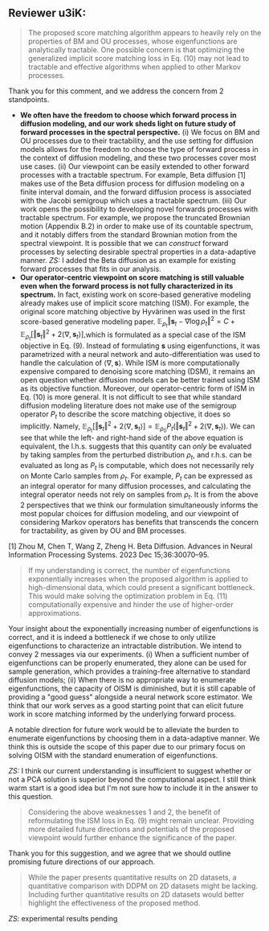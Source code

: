## Reviewer u3iK: 

>The proposed score matching algorithm appears to heavily rely on the properties of BM and OU processes, whose eigenfunctions are analytically tractable. One possible concern is that optimizing the generalized implicit score matching loss in Eq. (10) may not lead to tractable and effective algorithms when applied to other Markov processes.

Thank you for this comment, and we address the concern from 2 standpoints. 
 - **We often have the freedom to choose which forward process in diffusion modeling, and our work sheds light on future study of forward processes in the spectral perspective.** (i) We focus on BM and OU processes due to their tractability, and the use setting for diffusion models allows for the freedom to choose the type of forward process in the context of diffusion modeling, and these two processes cover most use cases. (ii) Our viewpoint can be easily extended to other forward processes with a tractable spectrum. For example, Beta diffusion [1] makes use of the Beta diffusion process for diffusion modeling on a finite interval domain, and the forward diffusion process is associated with the Jacobi semigroup which uses a tractable spectrum. (iii) Our work opens the possibility to developing novel forwards processes with tractable spectrum. For example, we propose the truncated Brownian motion (Appendix B.2) in order to make use of its countable spectrum, and it notably differs from the standard Brownian motion from the spectral viewpoint. It is possible that we can _construct_ forward processes by selecting desirable spectral properties in a data-adaptive manner.
 _ZS:_ I added the Beta diffusion as an example for existing forward processes that fits in our analysis. 
 - **Our operator-centric viewpoint on score matching is still valuable even when the forward process is not fully characterized in its spectrum.** In fact, existing work on score-based generative modeling already makes use of implicit score matching (ISM). For example, the original score matching objective by Hyvärinen was used in the first score-based generative modeling paper. $\mathbb{E}_{\rho_t} \left\Vert \mathbf{s}_t - \nabla \log \rho_t\right\Vert^2 = C + \mathbb{E}_{\rho_t} \left[\left\Vert \mathbf{s}_t\right\Vert^2 + 2\langle \nabla, \mathbf{s}_t\rangle\right],$which is formulated as a special case of the ISM objective in Eq. (9). Instead of formulating $\mathbf{s}$ using eigenfunctions, it was parametrized with a neural network and auto-differentiation was used to handle the calculation of $\langle \nabla, \mathbf{s}\rangle$. While ISM is more computationally expensive compared to denoising score matching (DSM), it remains an open question whether diffusion models can be better trained using ISM as its objective function. Moreover, our operator-centric form of ISM in Eq. (10) is more general. It is not difficult to see that while standard diffusion modeling literature does not make use of the semigroup operator $P_t$ to describe the score matching objective, it does so implicitly. Namely, $\mathbb{E}_{\rho_t} \left[\left\Vert \mathbf{s}_t\right\Vert^2 + 2\langle \nabla, \mathbf{s}_t\rangle\right] = \mathbb{E}_{\rho_0}P_t\left(\left\Vert \mathbf{s}_t\right\Vert^2 + 2\langle \nabla, \mathbf{s}_t\rangle\right).$ We can see that while the left- and right-hand side of the above equation is equivalent, the l.h.s. suggests that this quantity can _only_ be evaluated by taking samples from the perturbed distribution $\rho_t$, and r.h.s. can be evaluated as long as $P_t$ is computable, which does not necessarily rely on Monte Carlo samples from $\rho_t$. For example, $P_t$ can be expressed as an integral operator for many diffusion processes, and calculating the integral operator needs not rely on samples from $\rho_t$. 
It is from the above 2 perspectives that we think our formulation simultaneously informs the most popular choices for diffusion modeling, and our viewpoint of considering Markov operators has benefits that transcends the concern for tractability, as given by OU and BM processes. 

[1] Zhou M, Chen T, Wang Z, Zheng H. Beta Diffusion. Advances in Neural Information Processing Systems. 2023 Dec 15;36:30070–95.

>If my understanding is correct, the number of eigenfunctions exponentially increases when the proposed algorithm is applied to high-dimensional data, which could present a significant bottleneck. This would make solving the optimization problem in Eq. (11) computationally expensive and hinder the use of higher-order approximations.

Your insight about the exponentially increasing number of eigenfunctions is correct, and it is indeed a bottleneck if we chose to only utilize eigenfunctions to characterize an intractable distribution. We intend to convey 2 messages via our experiments. (i) When a sufficient number of eigenfunctions can be properly enumerated, they alone can be used for sample generation, which provides a training-free alternative to standard diffusion models; (ii) When there is no appropriate way to enumerate eigenfunctions, the capacity of OISM is diminished, but it is still capable of providing a "good guess" alongside a neural network score estimator. We think that our work serves as a good starting point that can elicit future work in score matching informed by the underlying forward process. 

A notable direction for future work would be to alleviate the burden to enumerate eigenfunctions by choosing them in a data-adaptive manner. We think this is outside the scope of this paper due to our primary focus on solving OISM with the standard enumeration of eigenfunctions. 

_ZS:_ I think our current understanding is insufficient to suggest whether or not a PCA solution is superior beyond the computational aspect. I still think warm start is a good idea but I'm not sure how to include it in the answer to this question. 

>Considering the above weaknesses 1 and 2, the benefit of reformulating the ISM loss in Eq. (9) might remain unclear. Providing more detailed future directions and potentials of the proposed viewpoint would further enhance the significance of the paper.

Thank you for this suggestion, and we agree that we should outline promising future directions of our approach. 

>While the paper presents quantitative results on 2D datasets, a quantitative comparison with DDPM on 2D datasets might be lacking. Including further quantitative results on 2D datasets would better highlight the effectiveness of the proposed method.

_ZS_: experimental results pending
